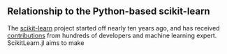 Relationship to the Python-based scikit-learn
------

The [scikit-learn](http://scikit-learn.org/stable/about.html) project started off nearly ten years ago, and has received [contributions](https://github.com/scikit-learn/scikit-learn/graphs/contributors) from hundreds of developers and machine learning expert. ScikitLearn.jl aims to make 